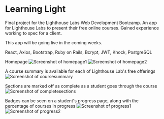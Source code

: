 # Learning Light

Final project for the Lighthouse Labs Web Development Bootcamp. An app for Lighthouse Labs to present their free online courses. Gained experience working to spec for a client.

This app will be going live in the coming weeks.

React, Axios, Bootstrap, Ruby on Rails, Bcrypt, JWT, Knock, PostgreSQL

Homepage
![Screenshot of homepage1](https://github.com/krsnachandra/learning-light/blob/master/docs/homepage1.png?raw=true)
![Screenshot of homepage2](https://github.com/krsnachandra/learning-light/blob/master/docs/homepage2.png?raw=true)

A course summary is available for each of Lighthouse Lab's free offerings
![Screenshot of coursesummary](https://github.com/krsnachandra/learning-light/blob/master/docs/coursesummary.png?raw=true)

Sections are marked off as complete as a student goes through the course
![Screenshot of completesections](https://github.com/krsnachandra/learning-light/blob/master/docs/completesections.png?raw=true)

Badges can be seen on a student's progress page, along with the percentage of courses in progress
![Screenshot of progress1](https://github.com/krsnachandra/learning-light/blob/master/docs/progress1.png?raw=true)
![Screenshot of progress2](https://github.com/krsnachandra/learning-light/blob/master/docs/progress2.png?raw=true)
